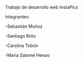 Trabajo de desarrollo web InstaPics

Integrantes:

-Sebastián Muñoz

-Santiago Brito

-Carolina Tobón

-Maria Salomé Henao
